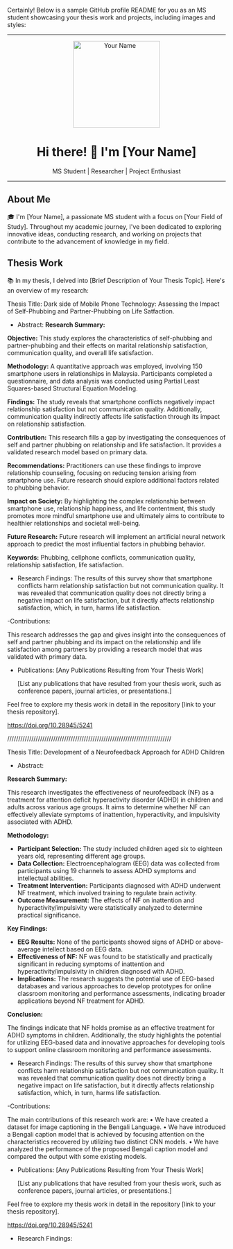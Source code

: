 Certainly! Below is a sample GitHub profile README for you as an MS student showcasing your thesis work and projects, including images and styles:

---

<div align="center">
    <img src="https://your-profile-image-url.png" alt="Your Name" width="200" height="200">
</div>

<h1 align="center">Hi there! 👋 I'm [Your Name]</h1>

<p align="center">
    MS Student | Researcher | Project Enthusiast
</p>

---

## About Me

🎓 I'm [Your Name], a passionate MS student with a focus on [Your Field of Study]. Throughout my academic journey, I've been dedicated to exploring innovative ideas, conducting research, and working on projects that contribute to the advancement of knowledge in my field.

## Thesis Work

📚 In my thesis, I delved into [Brief Description of Your Thesis Topic]. Here's an overview of my research:

Thesis Title: Dark side of Mobile Phone Technology: Assessing the Impact of Self-Phubbing and Partner-Phubbing on Life Satfaction.


- Abstract:
**Research Summary:**

**Objective:** This study explores the characteristics of self-phubbing and partner-phubbing and their effects on marital relationship satisfaction, communication quality, and overall life satisfaction.

**Methodology:** A quantitative approach was employed, involving 150 smartphone users in relationships in Malaysia. Participants completed a questionnaire, and data analysis was conducted using Partial Least Squares-based Structural Equation Modeling.

**Findings:** The study reveals that smartphone conflicts negatively impact relationship satisfaction but not communication quality. Additionally, communication quality indirectly affects life satisfaction through its impact on relationship satisfaction.

**Contribution:** This research fills a gap by investigating the consequences of self and partner phubbing on relationship and life satisfaction. It provides a validated research model based on primary data.

**Recommendations:** Practitioners can use these findings to improve relationship counseling, focusing on reducing tension arising from smartphone use. Future research should explore additional factors related to phubbing behavior.

**Impact on Society:** By highlighting the complex relationship between smartphone use, relationship happiness, and life contentment, this study promotes more mindful smartphone use and ultimately aims to contribute to healthier relationships and societal well-being.

**Future Research:** Future research will implement an artificial neural network approach to predict the most influential factors in phubbing behavior.

**Keywords:** Phubbing, cellphone conflicts, communication quality, relationship satisfaction, life satisfaction.


- Research Findings: The results of this survey show that smartphone conflicts harm relationship satisfaction but not communication quality. It was revealed that communication quality does not directly bring a negative impact on life satisfaction, but it directly affects relationship satisfaction, which, in turn, harms life satisfaction.



-Contributions:

This research addresses the gap and gives insight into the consequences of self and partner phubbing and its impact on the relationship and life satisfaction among partners by providing a research model that was validated with primary data.



- Publications: [Any Publications Resulting from Your Thesis Work]

    [List any publications that have resulted from your thesis work, such as conference papers, journal articles, or presentations.]

Feel free to explore my thesis work in detail in the repository [link to your thesis repository].

https://doi.org/10.28945/5241









///////////////////////////////////////////////////////////////////////////

Thesis Title: Development of a Neurofeedback Approach for ADHD Children

- Abstract:
 
**Research Summary:**

This research investigates the effectiveness of neurofeedback (NF) as a treatment for attention deficit hyperactivity disorder (ADHD) in children and adults across various age groups. It aims to determine whether NF can effectively alleviate symptoms of inattention, hyperactivity, and impulsivity associated with ADHD.

**Methodology:**

- **Participant Selection:** The study included children aged six to eighteen years old, representing different age groups.
- **Data Collection:** Electroencephalogram (EEG) data was collected from participants using 19 channels to assess ADHD symptoms and intellectual abilities.
- **Treatment Intervention:** Participants diagnosed with ADHD underwent NF treatment, which involved training to regulate brain activity.
- **Outcome Measurement:** The effects of NF on inattention and hyperactivity/impulsivity were statistically analyzed to determine practical significance.

**Key Findings:**

- **EEG Results:** None of the participants showed signs of ADHD or above-average intellect based on EEG data.
- **Effectiveness of NF:** NF was found to be statistically and practically significant in reducing symptoms of inattention and hyperactivity/impulsivity in children diagnosed with ADHD.
- **Implications:** The research suggests the potential use of EEG-based databases and various approaches to develop prototypes for online classroom monitoring and performance assessments, indicating broader applications beyond NF treatment for ADHD.

**Conclusion:**

The findings indicate that NF holds promise as an effective treatment for ADHD symptoms in children. Additionally, the study highlights the potential for utilizing EEG-based data and innovative approaches for developing tools to support online classroom monitoring and performance assessments.
- Research Findings: The results of this survey show that smartphone conflicts harm relationship satisfaction but not communication quality. It was revealed that communication quality does not directly bring a negative impact on life satisfaction, but it directly affects relationship satisfaction, which, in turn, harms life satisfaction.



  
-Contributions:

The main contributions of this
research work are:
• We have created a dataset for image captioning in the Bengali Language.
• We have introduced a Bengali caption model that is achieved by focusing
attention on the characteristics recovered by utilizing two distinct CNN models.
• We have analyzed the performance of the proposed Bengali caption model and
compared the output with some existing models.



- Publications: [Any Publications Resulting from Your Thesis Work]

    [List any publications that have resulted from your thesis work, such as conference papers, journal articles, or presentations.]

Feel free to explore my thesis work in detail in the repository [link to your thesis repository].

https://doi.org/10.28945/5241




- Research Findings: 

  

